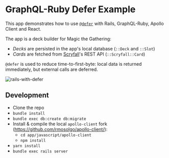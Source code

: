 # GraphQL-Ruby Defer Example

This app demonstrates how to use [`@defer`](#) with Rails, GraphQL-Ruby, Apollo Client and React.

The app is a deck builder for Magic the Gathering:

- _Decks_ are persisted in the app's local database (`::Deck` and `::Slot`)
- _Cards_ are fetched from [Scryfall](https://scryfall.com)'s REST API (`::Scryfall::Card`)

`@defer` is used to reduce time-to-first-byte: local data is returned immediately, but external calls are deferred.

![rails-with-defer](https://user-images.githubusercontent.com/2231765/53442027-4a122b00-39d6-11e9-8d7b-feb7a4f7962a.gif)

## Development

- Clone the repo
- `bundle install`
- `bundle exec db:create db:migrate`
- Install & compile the local `apollo-client` fork (https://github.com/rmosolgo/apollo-client/):
  - `cd app/javascript/apollo-client`
  - `npm install`
- `yarn install`
- `bundle exec rails server`
